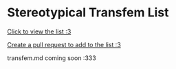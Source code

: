 # Stereotypical Transfem List

[Click to view the list :3](https://github.com/NavaShield/transfem-stereotype/blob/main/transfems.txt)

[Create a pull request to add to the list :3](https://github.com/NavaShield/transfem-stereotype/compare)

transfem.md coming soon :333

